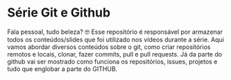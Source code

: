 # Série Git e Github

Fala pessoal, tudo beleza? 🤓
Esse repositório é responsável por armazenar todos os conteúdos/slides que foi utilizado nos vídeos durante a série.
Aqui vamos abordar diversos conteúdos sobre o git, como criar repositórios remotos e locais, clonar, fazer commits, pull e pull requests.
Já da parte do github vai ser mostrado como funciona os repositórios, issues, projetos e tudo que englobar a parte do GITHUB.
